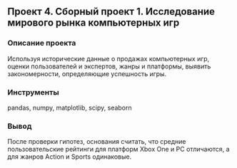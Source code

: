## Проект 4. Сборный проект 1. Исследование мирового рынка компьютерных игр

### Описание проекта
Используя исторические данные о продажах компьютерных игр, оценки пользователей и экспертов, жанры и платформы, выявить закономерности, определяющие успешность игры.

### Инструменты
pandas, numpy, matplotlib, scipy, seaborn

### Вывод
После проверки гипотез, основания считать, что средние пользовательские рейтинги для платформ Xbox One и PC отличаются, а для жанров Action и Sports одинаковые.
